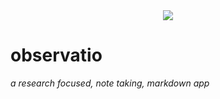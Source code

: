 <div align="center">
  <a href="https://skillicons.dev">
    <img src="https://skillicons.dev/icons?i=zig,react,sqlite&perline=8" />
  </a>
</div>

# observatio
_a research focused, note taking, markdown app_

